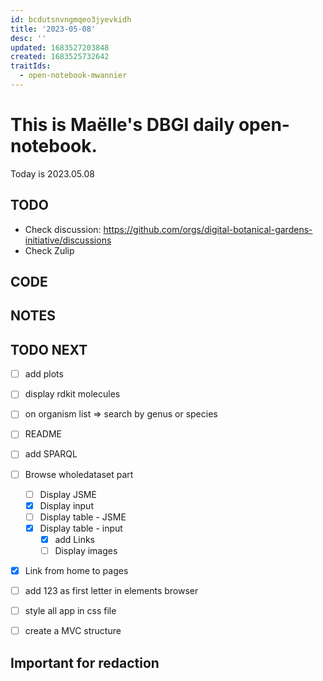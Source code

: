```yaml
---
id: bcdutsnvngmqeo3jyevkidh
title: '2023-05-08'
desc: ''
updated: 1683527203848
created: 1683525732642
traitIds:
  - open-notebook-mwannier
---
```



# This is Maëlle's DBGI daily open-notebook.

Today is 2023.05.08


## TODO

- Check discussion: https://github.com/orgs/digital-botanical-gardens-initiative/discussions
- Check Zulip

## CODE

## NOTES

## TODO NEXT

- [ ] add plots
- [ ] display rdkit molecules
- [ ] on organism list => search by genus or species
- [ ] README
- [ ] add SPARQL
- [ ] Browse wholedataset part
  - [ ] Display JSME
  - [x] Display input
  - [ ] Display table - JSME
  - [x] Display table - input
    - [x] add Links
    - [ ] Display images
- [x] Link from home to pages
- [ ] add 123 as first letter in elements browser
- [ ] style all app in css file
- [ ] create a MVC structure


## Important for redaction
